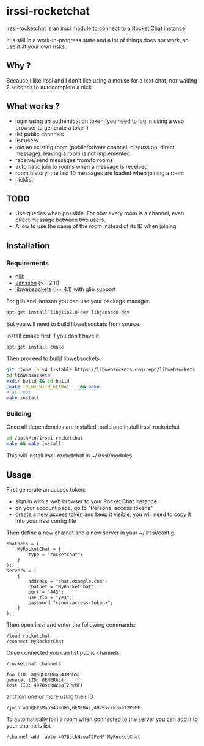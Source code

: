 # irssi-rocketchat

irssi-rocketchat is an irssi module to connect to a [Rocket.Chat] instance

It is still in a work-in-progress state and a lot of things does not work, so
use it at your own risks.

## Why ?

Because I like irssi and I don't like using a mouse for a text chat, nor
waiting 2 seconds to autocomplete a nick

## What works ?

* login using an authentication token (you need to log in using a web browser
  to generate a token)
* list public channels
* list users
* join an existing room (public/private channel, discussion, direct message).
  leaving a room is not implemented
* receive/send messages from/to rooms
* automatic join to rooms when a message is received
* room history: the last 10 messages are loaded when joining a room
* nicklist

## TODO

* Use queries when possible. For now every room is a channel, even direct message between two users.
* Allow to use the name of the room instead of its ID when joining

## Installation

### Requirements

* [glib](https://developer.gnome.org/glib/)
* [Jansson](https://digip.org/jansson/) (>= 2.11)
* [libwebsockets](https://libwebsockets.org/) (>= 4.1) with glib support

For glib and jansson you can use your package manager.

```sh
apt-get install libglib2.0-dev libjansson-dev
```

But you will need to build libwebsockets from source.

Install cmake first if you don't have it.
```
apt-get install cmake
```

Then proceed to build libwebsockets.

```sh
git clone -b v4.1-stable https://libwebsockets.org/repo/libwebsockets
cd libwebsockets
mkdir build && cd build
cmake -DLWS_WITH_GLIB=1 .. && make
# as root
make install
```

### Building

Once all dependencies are installed, build and install irssi-rocketchat

```sh
cd /path/to/irssi-rocketchat
make && make install
```

This will install irssi-rocketchat in ~/.irssi/modules

## Usage

First generate an access token:

* sign in with a web browser to your Rocket.Chat instance
* on your account page, go to "Personal access tokens"
* create a new access token and keep it visible, you will need to copy it into
  your irssi config file

Then define a new chatnet and a new server in your ~/.irssi/config

```
chatnets = {
    MyRocketChat = {
        type = "rocketchat";
    }
);
servers = (
    {
        address = "chat.example.com";
        chatnet = "MyRocketChat";
        port = "443";
        use_tls = "yes";
        password "<your-access-token>";
    }
);
```

Then open irssi and enter the following commands:

```
/load rocketchat
/connect MyRocketChat
```

Once connected you can list public channels

```
/rocketchat channels
```

```
foo (ID: aQhQEXsMuoS439dGS)
general (ID: GENERAL)
test (ID: 497BsckNzoaT2PeMF)
```

and join one or more using their ID

```
/join aQhQEXsMuoS439dGS,GENERAL,497BsckNzoaT2PeMF
```

To automatically join a room when connected to the server you can add it to
your channels list

```
/channel add -auto 497BsckNzoaT2PeMF MyRocketChat
```

[Rocket.Chat]: https://rocket.chat/
